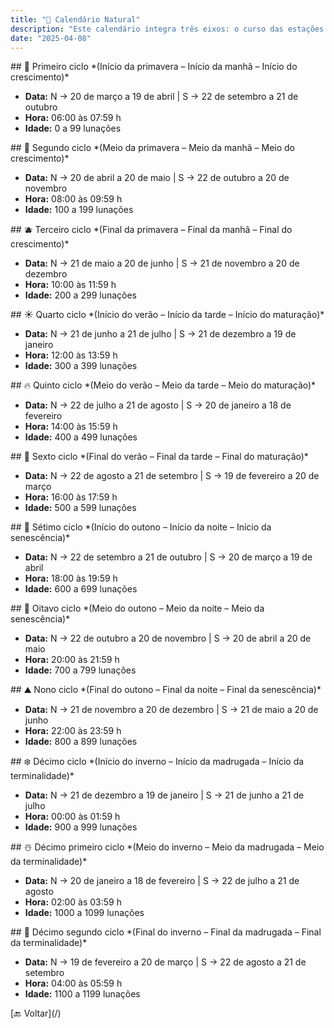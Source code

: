 ```yaml
---
title: "📅 Calendário Natural"
description: "Este calendário integra três eixos: o curso das estações (hemisfério norte/sul), a variação do dia e a progressão da vida humana."
date: "2025-04-08"
---
```


<section class="section">
  ## 🌱 Primeiro ciclo
  *(Início da primavera – Início da manhã – Início do crescimento)*

  - **Data:** N → 20 de março a 19 de abril | S → 22 de setembro a 21 de outubro
  - **Hora:** 06:00 às 07:59 h
  - **Idade:** 0 a 99 lunações
</section>

<section class="section">
  ## 🌸 Segundo ciclo
  *(Meio da primavera – Meio da manhã – Meio do crescimento)*

  - **Data:** N → 20 de abril a 20 de maio | S → 22 de outubro a 20 de novembro
  - **Hora:** 08:00 às 09:59 h
  - **Idade:** 100 a 199 lunações
</section>

<section class="section">
  ## 🫐 Terceiro ciclo
  *(Final da primavera – Final da manhã – Final do crescimento)*

  - **Data:** N → 21 de maio a 20 de junho | S → 21 de novembro a 20 de dezembro
  - **Hora:** 10:00 às 11:59 h
  - **Idade:** 200 a 299 lunações
</section>

<section class="section">
  ## ☀️ Quarto ciclo
  *(Início do verão – Início da tarde – Início do maturação)*

  - **Data:** N → 21 de junho a 21 de julho | S → 21 de dezembro a 19 de janeiro
  - **Hora:** 12:00 às 13:59 h
  - **Idade:** 300 a 399 lunações
</section>

<section class="section">
  ## 🔥 Quinto ciclo
  *(Meio do verão – Meio da tarde – Meio do maturação)*

  - **Data:** N → 22 de julho a 21 de agosto | S → 20 de janeiro a 18 de fevereiro
  - **Hora:** 14:00 às 15:59 h
  - **Idade:** 400 a 499 lunações
</section>

<section class="section">
  ## 🫠 Sexto ciclo
  *(Final do verão – Final da tarde – Final do maturação)*

  - **Data:** N → 22 de agosto a 21 de setembro | S → 19 de fevereiro a 20 de março
  - **Hora:** 16:00 às 17:59 h
  - **Idade:** 500 a 599 lunações
</section>

<section class="section">
  ## 🍂 Sétimo ciclo
  *(Início do outono – Início da noite – Início da senescência)*

  - **Data:** N → 22 de setembro a 21 de outubro | S → 20 de março a 19 de abril
  - **Hora:** 18:00 às 19:59 h
  - **Idade:** 600 a 699 lunações
</section>

<section class="section">
  ## 🪾 Oitavo ciclo
  *(Meio do outono – Meio da noite – Meio da senescência)*

  - **Data:** N → 22 de outubro a 20 de novembro | S → 20 de abril a 20 de maio
  - **Hora:** 20:00 às 21:59 h
  - **Idade:** 700 a 799 lunações
</section>

<section class="section">
  ## ⛰️ Nono ciclo
  *(Final do outono – Final da noite – Final da senescência)*

  - **Data:** N → 21 de novembro a 20 de dezembro | S → 21 de maio a 20 de junho
  - **Hora:** 22:00 às 23:59 h
  - **Idade:** 800 a 899 lunações
</section>

<section class="section">
  ## ❄️ Décimo ciclo
  *(Início do inverno – Início da madrugada – Início da terminalidade)*

  - **Data:** N → 21 de dezembro a 19 de janeiro | S → 21 de junho a 21 de julho
  - **Hora:** 00:00 às 01:59 h
  - **Idade:** 900 a 999 lunações
</section>

<section class="section">
  ## ☃️ Décimo primeiro ciclo
  *(Meio do inverno – Meio da madrugada – Meio da terminalidade)*

  - **Data:** N → 20 de janeiro a 18 de fevereiro | S → 22 de julho a 21 de agosto
  - **Hora:** 02:00 às 03:59 h
  - **Idade:** 1000 a 1099 lunações
</section>

<section class="section">
  ## 🌲 Décimo segundo ciclo
  *(Final do inverno – Final da madrugada – Final da terminalidade)*

  - **Data:** N → 19 de fevereiro a 20 de março | S → 22 de agosto a 21 de setembro
  - **Hora:** 04:00 às 05:59 h
  - **Idade:** 1100 a 1199 lunações
</section>

<section class="section text-center">
  [🔙 Voltar](/)
</section>
